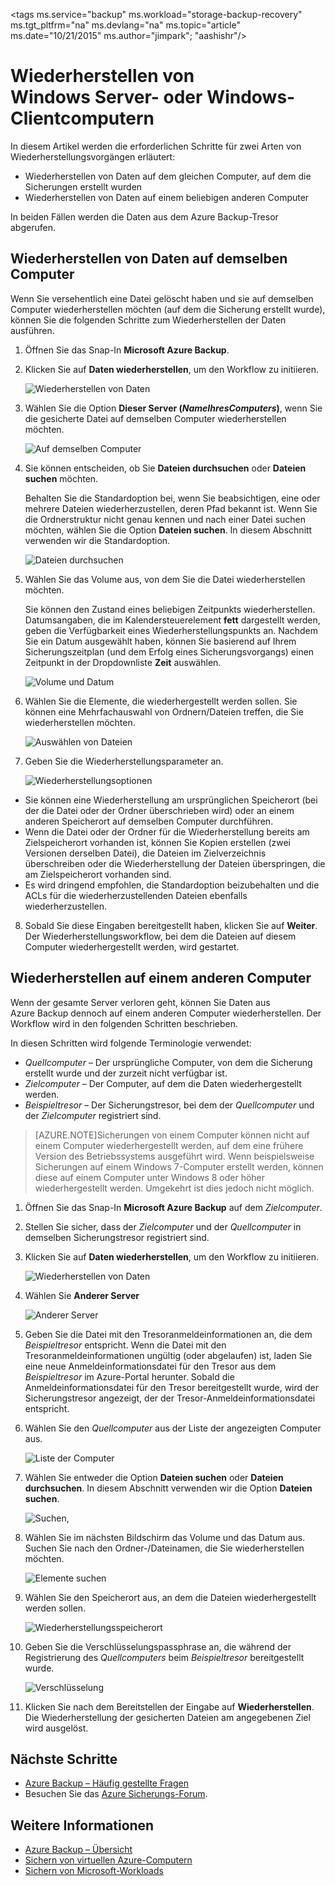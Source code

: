 <properties
   pageTitle="Wiederherstellen von Daten auf Windows Server- oder Windows-Clientcomputern aus Azure | Microsoft Azure"
   description="Erfahren Sie, wie Daten auf einem Windows Server- oder Windows-Clientcomputer wiederhergestellt werden."
   services="backup"
   documentationCenter=""
   authors="aashishr"
   manager="jwhit"
   editor=""/>

<tags ms.service="backup" ms.workload="storage-backup-recovery" ms.tgt_pltfrm="na" ms.devlang="na" ms.topic="article" ms.date="10/21/2015" ms.author="jimpark"; "aashishr"/>

# Wiederherstellen von Windows Server- oder Windows-Clientcomputern
In diesem Artikel werden die erforderlichen Schritte für zwei Arten von Wiederherstellungsvorgängen erläutert:

- Wiederherstellen von Daten auf dem gleichen Computer, auf dem die Sicherungen erstellt wurden
- Wiederherstellen von Daten auf einem beliebigen anderen Computer

In beiden Fällen werden die Daten aus dem Azure Backup-Tresor abgerufen.

## Wiederherstellen von Daten auf demselben Computer
Wenn Sie versehentlich eine Datei gelöscht haben und sie auf demselben Computer wiederherstellen möchten (auf dem die Sicherung erstellt wurde), können Sie die folgenden Schritte zum Wiederherstellen der Daten ausführen.

1. Öffnen Sie das Snap-In **Microsoft Azure Backup**.
2. Klicken Sie auf **Daten wiederherstellen**, um den Workflow zu initiieren.

    ![Wiederherstellen von Daten](./media/backup-azure-restore-windows-server/recover.png)

3. Wählen Sie die Option **Dieser Server (*NameIhresComputers*)**, wenn Sie die gesicherte Datei auf demselben Computer wiederherstellen möchten.

    ![Auf demselben Computer](./media/backup-azure-restore-windows-server/samemachine.png)

4. Sie können entscheiden, ob Sie **Dateien durchsuchen** oder **Dateien suchen** möchten.

    Behalten Sie die Standardoption bei, wenn Sie beabsichtigen, eine oder mehrere Dateien wiederherzustellen, deren Pfad bekannt ist. Wenn Sie die Ordnerstruktur nicht genau kennen und nach einer Datei suchen möchten, wählen Sie die Option **Dateien suchen**. In diesem Abschnitt verwenden wir die Standardoption.

    ![Dateien durchsuchen](./media/backup-azure-restore-windows-server/browseandsearch.png)

5. Wählen Sie das Volume aus, von dem Sie die Datei wiederherstellen möchten.

    Sie können den Zustand eines beliebigen Zeitpunkts wiederherstellen. Datumsangaben, die im Kalendersteuerelement **fett** dargestellt werden, geben die Verfügbarkeit eines Wiederherstellungspunkts an. Nachdem Sie ein Datum ausgewählt haben, können Sie basierend auf Ihrem Sicherungszeitplan (und dem Erfolg eines Sicherungsvorgangs) einen Zeitpunkt in der Dropdownliste **Zeit** auswählen.

    ![Volume und Datum](./media/backup-azure-restore-windows-server/volanddate.png)

6. Wählen Sie die Elemente, die wiederhergestellt werden sollen. Sie können eine Mehrfachauswahl von Ordnern/Dateien treffen, die Sie wiederherstellen möchten.

    ![Auswählen von Dateien](./media/backup-azure-restore-windows-server/selectfiles.png)

7. Geben Sie die Wiederherstellungsparameter an.

    ![Wiederherstellungsoptionen](./media/backup-azure-restore-windows-server/recoveroptions.png)

  - Sie können eine Wiederherstellung am ursprünglichen Speicherort (bei der die Datei oder der Ordner überschrieben wird) oder an einem anderen Speicherort auf demselben Computer durchführen.
  - Wenn die Datei oder der Ordner für die Wiederherstellung bereits am Zielspeicherort vorhanden ist, können Sie Kopien erstellen (zwei Versionen derselben Datei), die Dateien im Zielverzeichnis überschreiben oder die Wiederherstellung der Dateien überspringen, die am Zielspeicherort vorhanden sind.
  - Es wird dringend empfohlen, die Standardoption beizubehalten und die ACLs für die wiederherzustellenden Dateien ebenfalls wiederherzustellen.

8. Sobald Sie diese Eingaben bereitgestellt haben, klicken Sie auf **Weiter**. Der Wiederherstellungsworkflow, bei dem die Dateien auf diesem Computer wiederhergestellt werden, wird gestartet.

## Wiederherstellen auf einem anderen Computer
Wenn der gesamte Server verloren geht, können Sie Daten aus Azure Backup dennoch auf einem anderen Computer wiederherstellen. Der Workflow wird in den folgenden Schritten beschrieben.

In diesen Schritten wird folgende Terminologie verwendet:

- *Quellcomputer* – Der ursprüngliche Computer, von dem die Sicherung erstellt wurde und der zurzeit nicht verfügbar ist.
- *Zielcomputer* – Der Computer, auf dem die Daten wiederhergestellt werden.
- *Beispieltresor* – Der Sicherungstresor, bei dem der *Quellcomputer* und der *Zielcomputer* registriert sind. <br/>

> [AZURE.NOTE]Sicherungen von einem Computer können nicht auf einem Computer wiederhergestellt werden, auf dem eine frühere Version des Betriebssystems ausgeführt wird. Wenn beispielsweise Sicherungen auf einem Windows 7-Computer erstellt werden, können diese auf einem Computer unter Windows 8 oder höher wiederhergestellt werden. Umgekehrt ist dies jedoch nicht möglich.

1. Öffnen Sie das Snap-In **Microsoft Azure Backup** auf dem *Zielcomputer*.
2. Stellen Sie sicher, dass der *Zielcomputer* und der *Quellcomputer* in demselben Sicherungstresor registriert sind.
3. Klicken Sie auf **Daten wiederherstellen**, um den Workflow zu initiieren.

    ![Wiederherstellen von Daten](./media/backup-azure-restore-windows-server/recover.png)

4. Wählen Sie **Anderer Server**

    ![Anderer Server](./media/backup-azure-restore-windows-server/anotherserver.png)

5. Geben Sie die Datei mit den Tresoranmeldeinformationen an, die dem *Beispieltresor* entspricht. Wenn die Datei mit den Tresoranmeldeinformationen ungültig (oder abgelaufen) ist, laden Sie eine neue Anmeldeinformationsdatei für den Tresor aus dem *Beispieltresor* im Azure-Portal herunter. Sobald die Anmeldeinformationsdatei für den Tresor bereitgestellt wurde, wird der Sicherungstresor angezeigt, der der Tresor-Anmeldeinformationsdatei entspricht.

6. Wählen Sie den *Quellcomputer* aus der Liste der angezeigten Computer aus.

    ![Liste der Computer](./media/backup-azure-restore-windows-server/machinelist.png)

7. Wählen Sie entweder die Option **Dateien suchen** oder **Dateien durchsuchen**. In diesem Abschnitt verwenden wir die Option **Dateien suchen**.

    ![Suchen,](./media/backup-azure-restore-windows-server/search.png)

8. Wählen Sie im nächsten Bildschirm das Volume und das Datum aus. Suchen Sie nach den Ordner-/Dateinamen, die Sie wiederherstellen möchten.

    ![Elemente suchen](./media/backup-azure-restore-windows-server/searchitems.png)

9. Wählen Sie den Speicherort aus, an dem die Dateien wiederhergestellt werden sollen.

    ![Wiederherstellungsspeicherort](./media/backup-azure-restore-windows-server/restorelocation.png)

10. Geben Sie die Verschlüsselungspassphrase an, die während der Registrierung des *Quellcomputers* beim *Beispieltresor* bereitgestellt wurde.

    ![Verschlüsselung](./media/backup-azure-restore-windows-server/encryption.png)

11. Klicken Sie nach dem Bereitstellen der Eingabe auf **Wiederherstellen**. Die Wiederherstellung der gesicherten Dateien am angegebenen Ziel wird ausgelöst.

## Nächste Schritte
- [Azure Backup – Häufig gestellte Fragen](backup-azure-backup-faq.md)
- Besuchen Sie das [Azure Sicherungs-Forum](http://go.microsoft.com/fwlink/p/?LinkId=290933).

## Weitere Informationen
- [Azure Backup – Übersicht](http://go.microsoft.com/fwlink/p/?LinkId=222425)
- [Sichern von virtuellen Azure-Computern](backup-azure-vms-introduction.md)
- [Sichern von Microsoft-Workloads](backup-azure-dpm-introduction.md)

<!---HONumber=Oct15_HO4-->